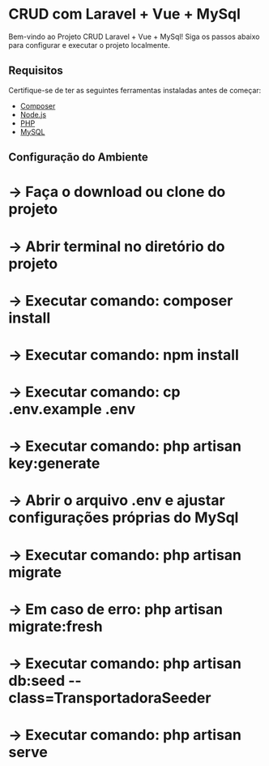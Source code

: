 # CRUD com Laravel + Vue + MySql
Bem-vindo ao Projeto CRUD Laravel + Vue + MySql! Siga os passos abaixo para configurar e executar o projeto localmente.

## Requisitos

Certifique-se de ter as seguintes ferramentas instaladas antes de começar:

- [Composer](https://getcomposer.org/)
- [Node.js](https://nodejs.org/)
- [PHP](https://www.php.net/)
- [MySQL](https://www.mysql.com/)

## Configuração do Ambiente

# -> Faça o download ou clone do projeto
# -> Abrir terminal no diretório do projeto
# -> Executar comando: composer install
# -> Executar comando: npm install
# -> Executar comando: cp .env.example .env
# -> Executar comando: php artisan key:generate
# -> Abrir o arquivo .env e ajustar configurações próprias do MySql
# -> Executar comando: php artisan migrate
# -> Em caso de erro: php artisan migrate:fresh
# -> Executar comando: php artisan db:seed --class=TransportadoraSeeder
# -> Executar comando: php artisan serve
